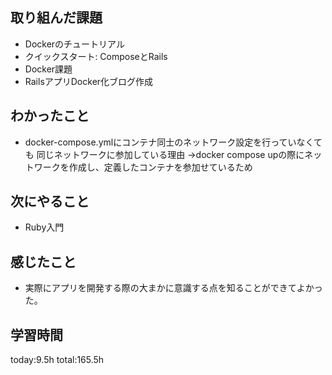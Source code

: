 ## 取り組んだ課題
* Dockerのチュートリアル
* クイックスタート: ComposeとRails
* Docker課題
* RailsアプリDocker化ブログ作成
## わかったこと
* docker-compose.ymlにコンテナ同士のネットワーク設定を行っていなくても
  同じネットワークに参加している理由
  →docker compose upの際にネットワークを作成し、定義したコンテナを参加せているため

## 次にやること
* Ruby入門
## 感じたこと
* 実際にアプリを開発する際の大まかに意識する点を知ることができてよかった。
## 学習時間
 today:9.5h
 total:165.5h